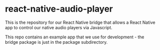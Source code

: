 
# react-native-audio-player

This is the repository for our React Native bridge that allows
a React Native app to control our native audio players via
Javascript.

This repo contains an example app that we use for development -
the bridge package is just in the package subdirectory.

